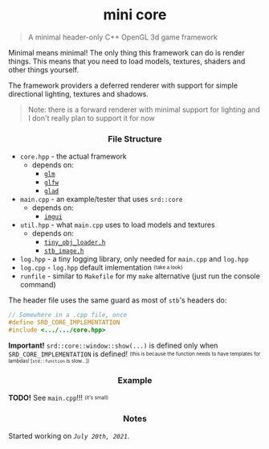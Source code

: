 <h1 align="center">mini core</h1>
<blockquote>A minimal header-only C++ OpenGL 3d game framework</blockquote>

Minimal means minimal! The only thing this framework can do is render things. This means that you need to load models, textures, shaders and other things yourself.

The framework providers a deferred renderer with support for simple directional lighting, textures and shadows.
> Note: there is a forward renderer with minimal support for lighting and I don't really plan to support it for now

<h3 align="center">File Structure</h3>

* `core.hpp` - the actual framework
  * depends on:
    * [`glm`](https://github.com/g-truc/glm/)
    * [`glfw`](https://www.glfw.org/)
    * [`glad`](https://glad.dav1d.de/)
* `main.cpp` - an example/tester that uses `srd::core`
  * depends on:
    * [`imgui`](https://github.com/ocornut/imgui/)
* `util.hpp` - what `main.cpp` uses to load models and textures
  * depends on:
    * [`tiny_obj_loader.h`](https://github.com/tinyobjloader/tinyobjloader/)
    * [`stb_image.h`](https://github.com/nothings/stb/blob/master/stb_image.h)
* `log.hpp` - a tiny logging library, only needed for `main.cpp` and `log.hpp`
* `log.cpp` - `log.hpp` default imlementation <sup><sub>{take a look}</sub></sup>
* `runfile` - similar to `Makefile` for my `make` alternative (just run the console command)

The header file uses the same guard as most of `stb`'s headers do:
```cpp
// Somewhere in a .cpp file, once
#define SRD_CORE_IMPLEMENTATION
#include <.../.../core.hpp>
```
**Important!** `srd::core::window::show(...)` is defined only when `SRD_CORE_IMPLEMENTATION` is defined! <sup><sub>(this is because the function needs to have templates for lambdas! [`std::function` is slow...])</supb><sup>

<h3 align="center">Example</h3>

**TODO!** See `main.cpp`!!! <sup><sub>(it's small)</sub></sup>

<h3 align="center">Notes</h3>

Started working on *`July 20th, 2021`*.

<!--


* namespace `srd::core` <sup><sub>(srd ↝ somerandomdev)</sub></sup>
  * namespace `window`
    * struct `window` <sup><sub>[change name to be different from the ns?]</sub></sup>
      * `int width, height`
      * `const char *title`
  * namespace `math`
    * struct `transform`
      * `glm::mat4 matrix` - the transformation matrix
      * `glm::vec3 position` - the position vector
      * `glm::quat rotation` - the rotation quaternion
      * `glm::vec3 scale` - the scale vector
      * `void update()` - updates the `matrix` to reflect the changes in other fields
  * namespace `gfx`
    * struct `shader`
      * `unsigned int id` - the id of the shader program
      * `void use() const` - uses the opengl program
      * `void setUniform(int location, XXX value) const` - sets a uniform at `location` to `value`
      * `int getUniform(const std::string &name) const` - returns a location of a uniform with a name.
      * `shader(const std::string &vertex, const std::string &fragment)` - creates a shader with a vertex shader source and a fragment shader source.
      * `~shader()` - deletes the shader program.
    * struct `mesh`
      * `unsigned int vbo, ebo, vao` - buffer ids
      * `unsigned int elementCount` - amount of elements stored in the mesh
      * `mesh(const std::vector<vertex> &vertices, const std::vector<unsigned int> &indices)` -
          creates a mesh with `vertices` and `indices`  
      * `~mesh()` - deletes all of the buffers
      * `void bind() const` - binds the VAO
    * struct `gbuffer`
      * 
    * struct `deferred_renderer` - TODO <sup><sub>note: same as gbuffer</sub></sup>


-->

